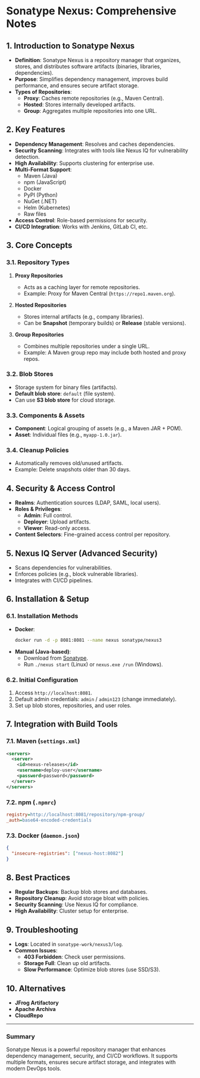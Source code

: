# **Sonatype Nexus: Comprehensive Notes**

## **1. Introduction to Sonatype Nexus**
- **Definition**: Sonatype Nexus is a repository manager that organizes, stores, and distributes software artifacts (binaries, libraries, dependencies).
- **Purpose**: Simplifies dependency management, improves build performance, and ensures secure artifact storage.
- **Types of Repositories**:
  - **Proxy**: Caches remote repositories (e.g., Maven Central).
  - **Hosted**: Stores internally developed artifacts.
  - **Group**: Aggregates multiple repositories into one URL.

## **2. Key Features**
- **Dependency Management**: Resolves and caches dependencies.
- **Security Scanning**: Integrates with tools like Nexus IQ for vulnerability detection.
- **High Availability**: Supports clustering for enterprise use.
- **Multi-Format Support**:
  - Maven (Java)
  - npm (JavaScript)
  - Docker
  - PyPI (Python)
  - NuGet (.NET)
  - Helm (Kubernetes)
  - Raw files
- **Access Control**: Role-based permissions for security.
- **CI/CD Integration**: Works with Jenkins, GitLab CI, etc.

## **3. Core Concepts**
### **3.1. Repository Types**
1. **Proxy Repositories**  
   - Acts as a caching layer for remote repositories.
   - Example: Proxy for Maven Central (`https://repo1.maven.org`).
   
2. **Hosted Repositories**  
   - Stores internal artifacts (e.g., company libraries).
   - Can be **Snapshot** (temporary builds) or **Release** (stable versions).

3. **Group Repositories**  
   - Combines multiple repositories under a single URL.
   - Example: A Maven group repo may include both hosted and proxy repos.

### **3.2. Blob Stores**
- Storage system for binary files (artifacts).
- **Default blob store**: `default` (file system).
- Can use **S3 blob store** for cloud storage.

### **3.3. Components & Assets**
- **Component**: Logical grouping of assets (e.g., a Maven JAR + POM).
- **Asset**: Individual files (e.g., `myapp-1.0.jar`).

### **3.4. Cleanup Policies**
- Automatically removes old/unused artifacts.
- Example: Delete snapshots older than 30 days.

## **4. Security & Access Control**
- **Realms**: Authentication sources (LDAP, SAML, local users).
- **Roles & Privileges**:
  - **Admin**: Full control.
  - **Deployer**: Upload artifacts.
  - **Viewer**: Read-only access.
- **Content Selectors**: Fine-grained access control per repository.

## **5. Nexus IQ Server (Advanced Security)**
- Scans dependencies for vulnerabilities.
- Enforces policies (e.g., block vulnerable libraries).
- Integrates with CI/CD pipelines.

## **6. Installation & Setup**
### **6.1. Installation Methods**
- **Docker**:  
  ```sh
  docker run -d -p 8081:8081 --name nexus sonatype/nexus3
  ```
- **Manual (Java-based)**:
  - Download from [Sonatype](https://www.sonatype.com/products/download).
  - Run `./nexus start` (Linux) or `nexus.exe /run` (Windows).

### **6.2. Initial Configuration**
1. Access `http://localhost:8081`.
2. Default admin credentials: `admin` / `admin123` (change immediately).
3. Set up blob stores, repositories, and user roles.

## **7. Integration with Build Tools**
### **7.1. Maven (`settings.xml`)**
```xml
<servers>
  <server>
    <id>nexus-releases</id>
    <username>deploy-user</username>
    <password>password</password>
  </server>
</servers>
```
### **7.2. npm (`.npmrc`)**
```ini
registry=http://localhost:8081/repository/npm-group/
_auth=base64-encoded-credentials
```
### **7.3. Docker (`daemon.json`)**
```json
{
  "insecure-registries": ["nexus-host:8082"]
}
```

## **8. Best Practices**
- **Regular Backups**: Backup blob stores and databases.
- **Repository Cleanup**: Avoid storage bloat with policies.
- **Security Scanning**: Use Nexus IQ for compliance.
- **High Availability**: Cluster setup for enterprise.

## **9. Troubleshooting**
- **Logs**: Located in `sonatype-work/nexus3/log`.
- **Common Issues**:
  - **403 Forbidden**: Check user permissions.
  - **Storage Full**: Clean up old artifacts.
  - **Slow Performance**: Optimize blob stores (use SSD/S3).

## **10. Alternatives**
- **JFrog Artifactory**
- **Apache Archiva**
- **CloudRepo**

---
### **Summary**
Sonatype Nexus is a powerful repository manager that enhances dependency management, security, and CI/CD workflows. It supports multiple formats, ensures secure artifact storage, and integrates with modern DevOps tools.

